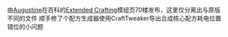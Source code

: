 由[Augustine](https://center.mcmod.cn/997312/)在百科的[Extended Crafting](https://www.mcmod.cn/class/1602.html)模组页70楼发布，这里仅分离出与原版不同的文件
顺手修了个配方生成器使用CraftTweaker导出合成核心配方耗电位置错位的小问题